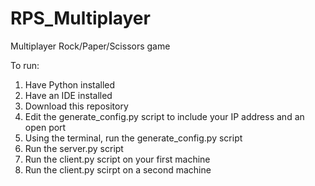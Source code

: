 # RPS_Multiplayer
Multiplayer Rock/Paper/Scissors game

To run:
1) Have Python installed
2) Have an IDE installed
3) Download this repository
4) Edit the generate_config.py script to include your IP address and an open port
5) Using the terminal, run the generate_config.py script
6) Run the server.py script
7) Run the client.py script on your first machine
8) Run the client.py scirpt on a second machine
   

